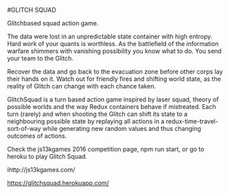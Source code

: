 #GLITCH SQUAD

Glitchbased squad action game.

The data were lost in an unpredictable state container with high entropy. Hard work of your quants is worthless. As the battlefield of the information warfare shimmers with vanishing possibility you know what to do. You send your team to the Glitch.

Recover the data and go back to the evacuation zone before other corps lay their hands on it. 
Watch out for friendly fires and shifting world state, as the reality of Glitch can change with each chance taken.


GlitchSquad is a turn based action game inspired by laser squad, theory of possible worlds and the way Redux containers behave if mistreated.
Each turn (rarely) and when shooting the Glitch can shift its state to a neighbouring possible state by replaying all actions in a redux-time-travel-sort-of-way while generating new random values and thus changing outcomes of actions.

Check the js13kgames 2016 competition page,  npm run start, or go to heroku to play Glitch Squad.

ihttp://js13kgames.com/

https://glitchsquad.herokuapp.com/


